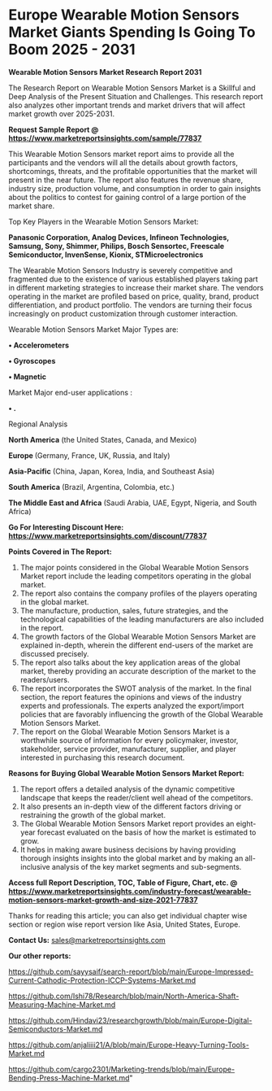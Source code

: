 # Europe Wearable Motion Sensors Market Giants Spending Is Going To Boom 2025 - 2031

<strong>Wearable Motion Sensors Market Research Report 2031</strong>

The Research Report on Wearable Motion Sensors Market is a Skillful and Deep Analysis of the Present Situation and Challenges. This research report also analyzes other important trends and market drivers that will affect market growth over 2025-2031.

<strong>Request Sample Report @ <a href=https://www.marketreportsinsights.com/sample/77837>https://www.marketreportsinsights.com/sample/77837</a></strong>

This Wearable Motion Sensors market report aims to provide all the participants and the vendors will all the details about growth factors, shortcomings, threats, and the profitable opportunities that the market will present in the near future. The report also features the revenue share, industry size, production volume, and consumption in order to gain insights about the politics to contest for gaining control of a large portion of the market share.

Top Key Players in the Wearable Motion Sensors Market:

<strong>Panasonic Corporation, Analog Devices, Infineon Technologies, Samsung, Sony, Shimmer, Philips, Bosch Sensortec, Freescale Semiconductor, InvenSense, Kionix, STMicroelectronics</strong>

The Wearable Motion Sensors Industry is severely competitive and fragmented due to the existence of various established players taking part in different marketing strategies to increase their market share. The vendors operating in the market are profiled based on price, quality, brand, product differentiation, and product portfolio. The vendors are turning their focus increasingly on product customization through customer interaction.

Wearable Motion Sensors Market Major Types are:

<strong>• Accelerometers

• Gyroscopes

• Magnetic</strong>

Market Major end-user applications :

<strong>• .</strong>

Regional Analysis

</u><strong><b>North America</b></strong> (the United States, Canada, and Mexico)

<strong><b>Europe </b></strong>(Germany, France, UK, Russia, and Italy)

<strong><b>Asia-Pacific</b></strong> (China, Japan, Korea, India, and Southeast Asia)

<strong><b>South America</b></strong> (Brazil, Argentina, Colombia, etc.)

<strong><b>The Middle East and Africa</b></strong> (Saudi Arabia, UAE, Egypt, Nigeria, and South Africa)

<strong>Go For Interesting Discount Here: <a href=https://www.marketreportsinsights.com/discount/77837>https://www.marketreportsinsights.com/discount/77837</a></strong>

<strong>Points Covered in The Report:</strong>
<ol>
  <li>The major points considered in the Global Wearable Motion Sensors Market report include the leading competitors operating in the global market.</li>
  <li>The report also contains the company profiles of the players operating in the global market.</li>
  <li>The manufacture, production, sales, future strategies, and the technological capabilities of the leading manufacturers are also included in the report.</li>
  <li>The growth factors of the Global Wearable Motion Sensors Market are explained in-depth, wherein the different end-users of the market are discussed precisely.</li>
  <li>The report also talks about the key application areas of the global market, thereby providing an accurate description of the market to the readers/users.</li>
  <li>The report incorporates the SWOT analysis of the market. In the final section, the report features the opinions and views of the industry experts and professionals. The experts analyzed the export/import policies that are favorably influencing the growth of the Global Wearable Motion Sensors Market.</li>
  <li>The report on the Global Wearable Motion Sensors Market is a worthwhile source of information for every policymaker, investor, stakeholder, service provider, manufacturer, supplier, and player interested in purchasing this research document.</li>
</ol>
<strong>Reasons for Buying Global Wearable Motion Sensors Market Report:</strong>

<ol>
  <li>The report offers a detailed analysis of the dynamic competitive landscape that keeps the reader/client well ahead of the competitors.</li>
  <li>It also presents an in-depth view of the different factors driving or restraining the growth of the global market.</li>
  <li>The Global Wearable Motion Sensors Market report provides an eight-year forecast evaluated on the basis of how the market is estimated to grow.</li>
  <li>It helps in making aware business decisions by having providing thorough insights insights into the global market and by making an all-inclusive analysis of the key market segments and sub-segments.</li>
</ol>
<strong>Access full Report Description, TOC, Table of Figure, Chart, etc. @ <a href=https://www.marketreportsinsights.com/industry-forecast/wearable-motion-sensors-market-growth-and-size-2021-77837>https://www.marketreportsinsights.com/industry-forecast/wearable-motion-sensors-market-growth-and-size-2021-77837</a></strong>


Thanks for reading this article; you can also get individual chapter wise section or region wise report version like Asia, United States, Europe.

<strong>Contact Us:</strong>
sales@marketreportsinsights.com

<strong>Our other reports:</strong>

<a href=https://github.com/sayysaif/search-report/blob/main/Europe-Impressed-Current-Cathodic-Protection-ICCP-Systems-Market.md>https://github.com/sayysaif/search-report/blob/main/Europe-Impressed-Current-Cathodic-Protection-ICCP-Systems-Market.md</a>

<a href=https://github.com/Ishi78/Research/blob/main/North-America-Shaft-Measuring-Machine-Market.md>https://github.com/Ishi78/Research/blob/main/North-America-Shaft-Measuring-Machine-Market.md</a>

<a href=https://github.com/Hindavi23/researchgrowth/blob/main/Europe-Digital-Semiconductors-Market.md>https://github.com/Hindavi23/researchgrowth/blob/main/Europe-Digital-Semiconductors-Market.md</a>

<a href=https://github.com/anjaliiii21/A/blob/main/Europe-Heavy-Turning-Tools-Market.md>https://github.com/anjaliiii21/A/blob/main/Europe-Heavy-Turning-Tools-Market.md</a>

<a href=https://github.com/cargo2301/Marketing-trends/blob/main/Europe-Bending-Press-Machine-Market.md>https://github.com/cargo2301/Marketing-trends/blob/main/Europe-Bending-Press-Machine-Market.md</a>"
